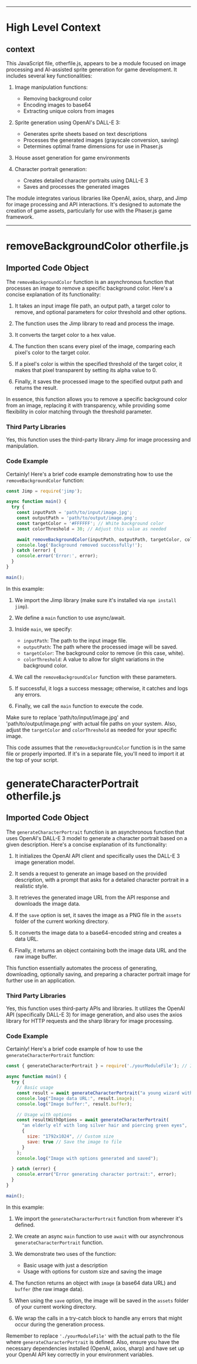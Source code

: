 

  ---
# High Level Context
## context
This JavaScript file, otherfile.js, appears to be a module focused on image processing and AI-assisted sprite generation for game development. It includes several key functionalities:

1. Image manipulation functions:
   - Removing background color
   - Encoding images to base64
   - Extracting unique colors from images

2. Sprite generation using OpenAI's DALL-E 3:
   - Generates sprite sheets based on text descriptions
   - Processes the generated images (grayscale conversion, saving)
   - Determines optimal frame dimensions for use in Phaser.js

3. House asset generation for game environments

4. Character portrait generation:
   - Creates detailed character portraits using DALL-E 3
   - Saves and processes the generated images

The module integrates various libraries like OpenAI, axios, sharp, and Jimp for image processing and API interactions. It's designed to automate the creation of game assets, particularly for use with the Phaser.js game framework.

  
---
# removeBackgroundColor otherfile.js
## Imported Code Object
The `removeBackgroundColor` function is an asynchronous function that processes an image to remove a specific background color. Here's a concise explanation of its functionality:

1. It takes an input image file path, an output path, a target color to remove, and optional parameters for color threshold and other options.

2. The function uses the Jimp library to read and process the image.

3. It converts the target color to a hex value.

4. The function then scans every pixel of the image, comparing each pixel's color to the target color.

5. If a pixel's color is within the specified threshold of the target color, it makes that pixel transparent by setting its alpha value to 0.

6. Finally, it saves the processed image to the specified output path and returns the result.

In essence, this function allows you to remove a specific background color from an image, replacing it with transparency, while providing some flexibility in color matching through the threshold parameter.

### Third Party Libraries

Yes, this function uses the third-party library Jimp for image processing and manipulation.

### Code Example

Certainly! Here's a brief code example demonstrating how to use the `removeBackgroundColor` function:

```javascript
const Jimp = require('jimp');

async function main() {
  try {
    const inputPath = 'path/to/input/image.jpg';
    const outputPath = 'path/to/output/image.png';
    const targetColor = '#FFFFFF'; // White background color
    const colorThreshold = 30; // Adjust this value as needed

    await removeBackgroundColor(inputPath, outputPath, targetColor, colorThreshold);
    console.log('Background removed successfully!');
  } catch (error) {
    console.error('Error:', error);
  }
}

main();
```

In this example:

1. We import the Jimp library (make sure it's installed via `npm install jimp`).

2. We define a `main` function to use async/await.

3. Inside `main`, we specify:
   - `inputPath`: The path to the input image file.
   - `outputPath`: The path where the processed image will be saved.
   - `targetColor`: The background color to remove (in this case, white).
   - `colorThreshold`: A value to allow for slight variations in the background color.

4. We call the `removeBackgroundColor` function with these parameters.

5. If successful, it logs a success message; otherwise, it catches and logs any errors.

6. Finally, we call the `main` function to execute the code.

Make sure to replace 'path/to/input/image.jpg' and 'path/to/output/image.png' with actual file paths on your system. Also, adjust the `targetColor` and `colorThreshold` as needed for your specific image.

This code assumes that the `removeBackgroundColor` function is in the same file or properly imported. If it's in a separate file, you'll need to import it at the top of your script.

# generateCharacterPortrait otherfile.js
## Imported Code Object
The `generateCharacterPortrait` function is an asynchronous function that uses OpenAI's DALL-E 3 model to generate a character portrait based on a given description. Here's a concise explanation of its functionality:

1. It initializes the OpenAI API client and specifically uses the DALL-E 3 image generation model.

2. It sends a request to generate an image based on the provided description, with a prompt that asks for a detailed character portrait in a realistic style.

3. It retrieves the generated image URL from the API response and downloads the image data.

4. If the `save` option is set, it saves the image as a PNG file in the `assets` folder of the current working directory.

5. It converts the image data to a base64-encoded string and creates a data URL.

6. Finally, it returns an object containing both the image data URL and the raw image buffer.

This function essentially automates the process of generating, downloading, optionally saving, and preparing a character portrait image for further use in an application.

### Third Party Libraries

Yes, this function uses third-party APIs and libraries. It utilizes the OpenAI API (specifically DALL-E 3) for image generation, and also uses the axios library for HTTP requests and the sharp library for image processing.

### Code Example

Certainly! Here's a brief code example of how to use the `generateCharacterPortrait` function:

```javascript
const { generateCharacterPortrait } = require('./yourModuleFile'); // Import the function

async function main() {
  try {
    // Basic usage
    const result = await generateCharacterPortrait("a young wizard with bright blue eyes and a pointy hat");
    console.log("Image data URL:", result.image);
    console.log("Image buffer:", result.buffer);

    // Usage with options
    const resultWithOptions = await generateCharacterPortrait(
      "an elderly elf with long silver hair and piercing green eyes",
      {
        size: "1792x1024", // Custom size
        save: true // Save the image to file
      }
    );
    console.log("Image with options generated and saved");

  } catch (error) {
    console.error("Error generating character portrait:", error);
  }
}

main();
```

In this example:

1. We import the `generateCharacterPortrait` function from wherever it's defined.

2. We create an async `main` function to use `await` with our asynchronous `generateCharacterPortrait` function.

3. We demonstrate two uses of the function:
   - Basic usage with just a description
   - Usage with options for custom size and saving the image

4. The function returns an object with `image` (a base64 data URL) and `buffer` (the raw image data).

5. When using the `save` option, the image will be saved in the `assets` folder of your current working directory.

6. We wrap the calls in a try-catch block to handle any errors that might occur during the generation process.

Remember to replace `'./yourModuleFile'` with the actual path to the file where `generateCharacterPortrait` is defined. Also, ensure you have the necessary dependencies installed (OpenAI, axios, sharp) and have set up your OpenAI API key correctly in your environment variables.

  